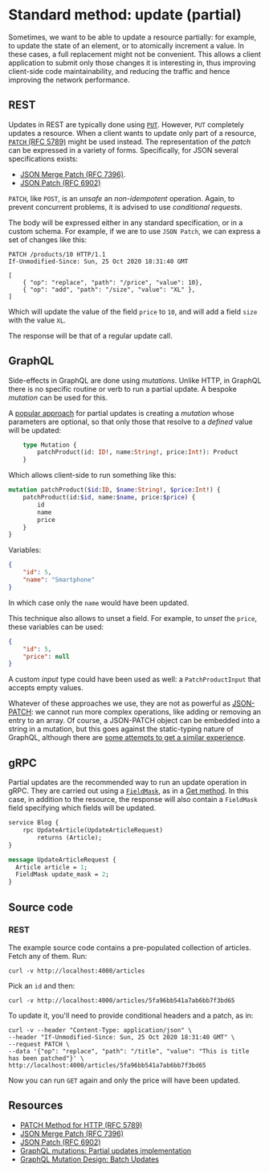 #  Standard method: update (partial)
Sometimes, we want to be able to update a resource partially: for example, to update the state of an element, or to atomically increment a value. In these cases, a full replacement might not be convenient. This allows a client application to submit only those changes it is interesting in, thus improving client-side code maintainability, and reducing the traffic and hence improving the network performance.

## REST
Updates in REST are typically done using [`PUT`](method_update.md). However, `PUT` completely updates a resource. When a client wants to update only part of a resource, [`PATCH` (RFC 5789)][PATCH Method for HTTP (RFC 5789)] might be used instead. The representation of the _patch_ can be expressed in a variety of forms. Specifically, for JSON several specifications exists:

* [JSON Merge Patch (RFC 7396)][].
* [JSON Patch (RFC 6902)][]

`PATCH`, like `POST`, is an _unsafe_ an _non-idempotent_ operation. Again, to prevent concurrent problems, it is advised to use _conditional requests_.

The body will be expressed either in any standard specification, or in a custom schema. For example, if we are to use `JSON Patch`, we can express a set of changes like this:

```
PATCH /products/10 HTTP/1.1
If-Unmodified-Since: Sun, 25 Oct 2020 18:31:40 GMT

[
    { "op": "replace", "path": "/price", "value": 10},
    { "op": "add", "path": "/size", "value": "XL" },
]
```

Which will update the value of the field `price` to `10`, and will add a field `size` with the value `XL`.

The response will be that of a regular update call.

## GraphQL
Side-effects in GraphQL are done using _mutations_. Unlike HTTP, in GraphQL there is no specific routine or verb to run a partial update. A bespoke _mutation_ can be used for this.

A [popular approach][GraphQL mutations: Partial updates implementation] for partial updates is creating a _mutation_ whose parameters are optional, so that only those that resolve to a _defined_ value will be updated:

```graphql
    type Mutation {
        patchProduct(id: ID!, name:String!, price:Int!): Product
    }
```

Which allows client-side to run something like this:

```graphql
mutation patchProduct($id:ID, $name:String!, $price:Int!) {
    patchProduct(id:$id, name:$name, price:$price) {
        id
        name
        price
    }
}
```

Variables:

```json
{
    "id": 5,
    "name": "Smartphone"
}
```

In which case only the `name` would have been updated.

This technique also allows to unset a field. For example, to _unset_ the `price`, these variables can be used:

```json
{
    "id": 5,
    "price": null
}
```

A custom _input_ type could have been used as well: a `PatchProductInput` that accepts empty values.

Whatever of these approaches we use, they are not as powerful as [JSON-PATCH][JSON Patch (RFC 6902)]: we cannot run more complex operations, like adding or removing an entry to an array. Of course, a JSON-PATCH object can be embedded into a string in a mutation, but this goes against the static-typing nature of GraphQL, although there are [some attempts to get a similar experience][GraphQL Mutation Design: Batch Updates].

## gRPC
Partial updates are the recommended way to run an update operation in gRPC. They are carried out using a [`FieldMask`](https://developers.google.com/protocol-buffers/docs/reference/google.protobuf#fieldmask), as in a [Get method](method_get.md). In this case, in addition to the resource, the response will also contain a `FieldMask` field specifying which fields will be updated.

```proto
service Blog {
    rpc UpdateArticle(UpdateArticleRequest)
        returns (Article);
}

message UpdateArticleRequest {
  Article article = 1;
  FieldMask update_mask = 2;
}
```

## Source code

### REST
The example source code contains a pre-populated collection of articles. Fetch any of them. Run:

```
curl -v http://localhost:4000/articles
```

Pick an `id` and then:

```
curl -v http://localhost:4000/articles/5fa96bb541a7ab6bb7f3bd65
```

To update it, you'll need to provide conditional headers and a patch, as in:

```
curl -v --header "Content-Type: application/json" \
--header "If-Unmodified-Since: Sun, 25 Oct 2020 18:31:40 GMT" \
--request PATCH \
--data '{"op": "replace", "path": "/title", "value": "This is title has been patched"}' \
http://localhost:4000/articles/5fa96bb541a7ab6bb7f3bd65
```

Now you can run `GET` again and only the price will have been updated.

## Resources
* [PATCH Method for HTTP (RFC 5789)][]
* [JSON Merge Patch (RFC 7396)][]
* [JSON Patch (RFC 6902)][]
* [GraphQL mutations: Partial updates implementation][]
* [GraphQL Mutation Design: Batch Updates][]

[PATCH Method for HTTP (RFC 5789)]: https://tools.ietf.org/html/rfc5789
[JSON Merge Patch (RFC 7396)]: https://tools.ietf.org/html/rfc7396
[JSON Patch (RFC 6902)]: https://tools.ietf.org/html/rfc6902
[GraphQL mutations: Partial updates implementation]: https://medium.com/workflowgen/graphql-mutations-partial-updates-implementation-bff586bda989
[GraphQL Mutation Design: Batch Updates]: https://medium.com/@__xuorig__/graphql-mutation-design-batch-updates-ca2452f92833
